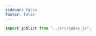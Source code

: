```yaml
---
sidebar: false
footer: false
---
```


```js
import joblist from "../src/index.js";
```

<joblist-boards></joblist-boards>
